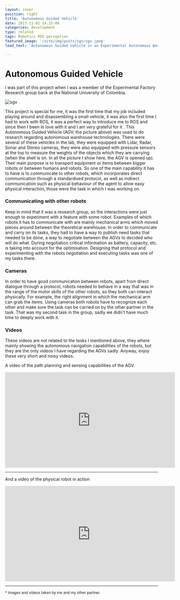```yaml
---
layout: inner
position: right
title: 'Autonomous Guided Vehicle'
date: 2017-11-01 14:15:00
categories: development
type: related
tags: Robotics ROS perception
featured_image: '/site/img/posts/sgv/sgv.jpeg'
lead_text: 'Autonomous Guided Vehicle in an Experimental Autonomous Warehouse'

---
```


# Autonomous Guided Vehicle

I was part of this project when I was a member of the Experimental Factory Research group back at the National University of Colombia.

![sgv](/site/img/posts/sgv/sgv.jpeg)

This project is special for me, it was the first time that my job included playing around and disassembling a small vehicle, it was also the first time I had to work with ROS, it was a perfect way to introduce me to ROS and since then I been in love with it and I am very grateful for it . This Autonomous Guided Vehicle (AGV, the picture above)  was used to do research regarding autonomous warehouse technologies. There were several of these vehicles in the lab, they were equipped with Lidar, Radar, Sonar and Stereo cameras, they were also equipped with pressure sensors at the top to measure the weights of the objects which they are carrying (when the shell is on. In all the picture I show here, the AGV is opened up). Their main purpose is to transport equipment or items between bigger robots or between humans and robots. So one of the main capability it has to have is to communicate to other robots, which incorporates direct communication through a standardised protocol, as well as indirect communication such as physical behaviour of the agent to allow easy physical interaction, those were the task in which I was working on.



### Communicating with other robots

Keep in mind that it was a research group, so the interactions were just enough to experiment with a feature with some robot. Examples of which robots it has to communicate with are mainly mechanical arms which moved pieces around between the theoretical warehouse. In order to communicate and carry on its tasks, they had to have a way to publish need tasks that needed to be done, a way to negotiate between the AGVs to decided who will do what. During negotiation critical information as battery, capacity, etc. is taking into account for the optimisation. Designing that protocol and experimenting with the robots negotiation and executing tasks was one of my tasks there.



### Cameras

In order to have good communication between robots, apart from direct dialogue through a protocol, robots needed to behave in a way that was in the range of the motor skills of the other robots, so they both can interact physically. For example, the right alignment in which the mechanical arm can grab the items. Using cameras both robots have to recognize each other and make sure the task can be carried on by the other partner in the task. That was my second task in the group, sadly we didn't have much time to deeply work with it.



### Videos

These videos are not related to the tasks I mentioned above, they where mainly showing the autonomous navigation capabilities of the robots, but they are the only videos I have regarding the AGVs sadly.  Anyway, enjoy these very short and noisy videos.



A video of the path planning and sensing capabilities of the AGV.

<iframe width="560" height="315" src="https://www.youtube.com/embed/7251QGRSB2w" frameborder="0" allow="accelerometer; autoplay; encrypted-media; gyroscope; picture-in-picture" allowfullscreen></iframe>

------



And a video of the physical robot in action

<iframe width="560" height="315" src="https://www.youtube.com/embed/Q3hBKNJAg4Q" frameborder="0" allow="accelerometer; autoplay; encrypted-media; gyroscope; picture-in-picture" allowfullscreen></iframe>





------

<span style="font-size:12px">\* Images and videos taken by me and my other partner.</span>